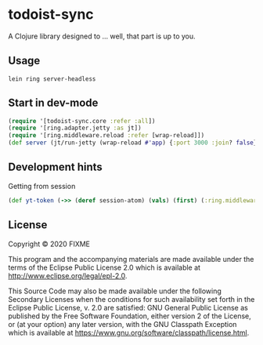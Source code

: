 # todoist-sync

A Clojure library designed to ... well, that part is up to you.

## Usage

    lein ring server-headless

## Start in dev-mode

```clojure
(require '[todoist-sync.core :refer :all])
(require '[ring.adapter.jetty :as jt])
(require '[ring.middleware.reload :refer [wrap-reload]])
(def server (jt/run-jetty (wrap-reload #'app) {:port 3000 :join? false}))
```

## Development hints

Getting from session
```clojure
(def yt-token (->> (deref session-atom) (vals) (first) (:ring.middleware.oauth2/access-tokens) (:youtrack) (:token)))
```

## License

Copyright © 2020 FIXME

This program and the accompanying materials are made available under the
terms of the Eclipse Public License 2.0 which is available at
http://www.eclipse.org/legal/epl-2.0.

This Source Code may also be made available under the following Secondary
Licenses when the conditions for such availability set forth in the Eclipse
Public License, v. 2.0 are satisfied: GNU General Public License as published by
the Free Software Foundation, either version 2 of the License, or (at your
option) any later version, with the GNU Classpath Exception which is available
at https://www.gnu.org/software/classpath/license.html.
